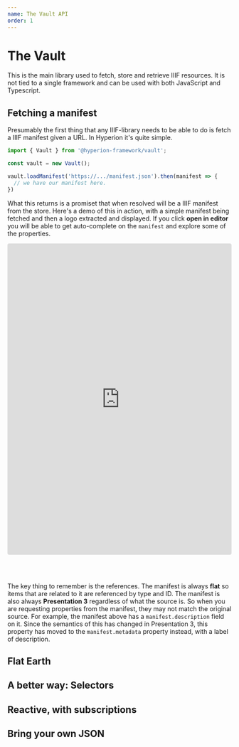 ```yaml
---
name: The Vault API
order: 1
---
```

# The Vault 
This is the main library used to fetch, store and retrieve IIIF resources. It is not tied to a single framework
and can be used with both JavaScript and Typescript.

## Fetching a manifest

Presumably the first thing that any IIIF-library needs to be able to do is fetch a IIIF manifest given a URL. In Hyperion it's quite simple.

```typescript
import { Vault } from '@hyperion-framework/vault';

const vault = new Vault();

vault.loadManifest('https://.../manifest.json').then(manifest => {
  // we have our manifest here.
})

```

What this returns is a promiset that when resolved will be a IIIF manifest from the store. Here's a demo of this in action, with a simple manifest being fetched and then a logo extracted and displayed. If you click **open in editor** you will be able to get auto-complete on the `manifest` and explore some of the properties. 

<iframe src="https://codesandbox.io/embed/nq0r2vm2p?autoresize=1&expanddevtools=1&fontsize=14&hidenavigation=1&module=%2Fsrc%2Findex.ts&moduleview=1" title="04-loading-manifest" style="width:100%; height:700px; border:0; border-radius: 4px; overflow:hidden;" sandbox="allow-modals allow-forms allow-popups allow-scripts allow-same-origin"></iframe>

<br/><br/>

The key thing to remember is the references. The manifest is always **flat** so items that are related to it are referenced by type and ID. The manifest is also always **Presentation 3** regardless of what the source is. So when you are requesting properties from the manifest, they may not match the original source. For example, the manifest above has a `manifest.description` field on it. Since the semantics of this has changed in Presentation 3, this property has moved to the `manifest.metadata` property instead, with a label of description.

## Flat Earth

## A better way: Selectors

## Reactive, with subscriptions

## Bring your own JSON
